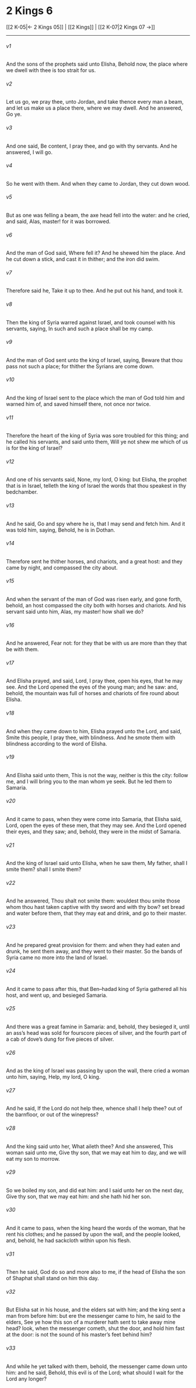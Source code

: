 # 2 Kings 6

[[2 K-05|← 2 Kings 05]] | [[2 Kings]] | [[2 K-07|2 Kings 07 →]]
***

###### v1
And the sons of the prophets said unto Elisha, Behold now, the place where we dwell with thee is too strait for us.
###### v2
Let us go, we pray thee, unto Jordan, and take thence every man a beam, and let us make us a place there, where we may dwell. And he answered, Go ye.
###### v3
And one said, Be content, I pray thee, and go with thy servants. And he answered, I will go.
###### v4
So he went with them. And when they came to Jordan, they cut down wood.
###### v5
But as one was felling a beam, the axe head fell into the water: and he cried, and said, Alas, master! for it was borrowed.
###### v6
And the man of God said, Where fell it? And he shewed him the place. And he cut down a stick, and cast it in thither; and the iron did swim.
###### v7
Therefore said he, Take it up to thee. And he put out his hand, and took it.
###### v8
Then the king of Syria warred against Israel, and took counsel with his servants, saying, In such and such a place shall be my camp.
###### v9
And the man of God sent unto the king of Israel, saying, Beware that thou pass not such a place; for thither the Syrians are come down.
###### v10
And the king of Israel sent to the place which the man of God told him and warned him of, and saved himself there, not once nor twice.
###### v11
Therefore the heart of the king of Syria was sore troubled for this thing; and he called his servants, and said unto them, Will ye not shew me which of us is for the king of Israel?
###### v12
And one of his servants said, None, my lord, O king: but Elisha, the prophet that is in Israel, telleth the king of Israel the words that thou speakest in thy bedchamber.
###### v13
And he said, Go and spy where he is, that I may send and fetch him. And it was told him, saying, Behold, he is in Dothan.
###### v14
Therefore sent he thither horses, and chariots, and a great host: and they came by night, and compassed the city about.
###### v15
And when the servant of the man of God was risen early, and gone forth, behold, an host compassed the city both with horses and chariots. And his servant said unto him, Alas, my master! how shall we do?
###### v16
And he answered, Fear not: for they that be with us are more than they that be with them.
###### v17
And Elisha prayed, and said, Lord, I pray thee, open his eyes, that he may see. And the Lord opened the eyes of the young man; and he saw: and, behold, the mountain was full of horses and chariots of fire round about Elisha.
###### v18
And when they came down to him, Elisha prayed unto the Lord, and said, Smite this people, I pray thee, with blindness. And he smote them with blindness according to the word of Elisha.
###### v19
And Elisha said unto them, This is not the way, neither is this the city: follow me, and I will bring you to the man whom ye seek. But he led them to Samaria.
###### v20
And it came to pass, when they were come into Samaria, that Elisha said, Lord, open the eyes of these men, that they may see. And the Lord opened their eyes, and they saw; and, behold, they were in the midst of Samaria.
###### v21
And the king of Israel said unto Elisha, when he saw them, My father, shall I smite them? shall I smite them?
###### v22
And he answered, Thou shalt not smite them: wouldest thou smite those whom thou hast taken captive with thy sword and with thy bow? set bread and water before them, that they may eat and drink, and go to their master.
###### v23
And he prepared great provision for them: and when they had eaten and drunk, he sent them away, and they went to their master. So the bands of Syria came no more into the land of Israel.
###### v24
And it came to pass after this, that Ben–hadad king of Syria gathered all his host, and went up, and besieged Samaria.
###### v25
And there was a great famine in Samaria: and, behold, they besieged it, until an ass’s head was sold for fourscore pieces of silver, and the fourth part of a cab of dove’s dung for five pieces of silver.
###### v26
And as the king of Israel was passing by upon the wall, there cried a woman unto him, saying, Help, my lord, O king.
###### v27
And he said, If the Lord do not help thee, whence shall I help thee? out of the barnfloor, or out of the winepress?
###### v28
And the king said unto her, What aileth thee? And she answered, This woman said unto me, Give thy son, that we may eat him to day, and we will eat my son to morrow.
###### v29
So we boiled my son, and did eat him: and I said unto her on the next day, Give thy son, that we may eat him: and she hath hid her son.
###### v30
And it came to pass, when the king heard the words of the woman, that he rent his clothes; and he passed by upon the wall, and the people looked, and, behold, he had sackcloth within upon his flesh.
###### v31
Then he said, God do so and more also to me, if the head of Elisha the son of Shaphat shall stand on him this day.
###### v32
But Elisha sat in his house, and the elders sat with him; and the king sent a man from before him: but ere the messenger came to him, he said to the elders, See ye how this son of a murderer hath sent to take away mine head? look, when the messenger cometh, shut the door, and hold him fast at the door: is not the sound of his master’s feet behind him?
###### v33
And while he yet talked with them, behold, the messenger came down unto him: and he said, Behold, this evil is of the Lord; what should I wait for the Lord any longer? 
